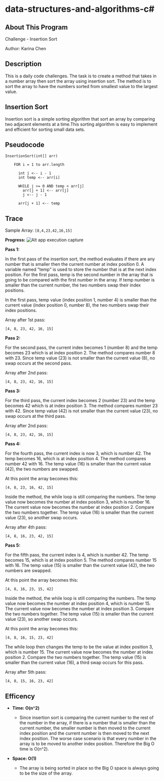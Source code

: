 # data-structures-and-algorithms-c#

## About This Program
Challenge - Insertion Sort

Author: Karina Chen

## Description
This is a daily code challenges. The task is to create a method that takes in a number array then sort the array using insertion sort. The method is to sort the array to have the numbers sorted from smallest value to the largest value.

## Insertion Sort
Insertion sort is a simple sorting algorithm that sort an array by comparing two adjacent elements at a time.This sorting algorithm is easy to implement and efficient for sorting small data sets.

## Pseudocode
```
InsertionSort(int[] arr)
  
    FOR i = 1 to arr.length
    
      int j <-- i - 1
      int temp <-- arr[i]
      
      WHILE j >= 0 AND temp < arr[j]
        arr[j + 1] <-- arr[j]
        j <-- j - 1
        
      arr[j + 1] <-- temp
```
## Trace
Sample Array:
`
[8,4,23,42,16,15]
`

**Progress:**
![Alt app execution capture](/Assets/code26_1.jpg)

**Pass 1:**

In the first pass of the insertion sort, the method evaluates if there are any number that is smaller then the current number at index position 0. A variable named "temp" is used to store the number that is at the next index position. For the first pass, temp is the second number in the array that is going to be compared with the first number in the array. If temp number is smaller than the current number, the two numbers swap their index positions.

 In the first pass, temp value (index position 1, number 4) is smaller than the current value (index position 0, number 8), the two numbers swap their index positions.

Array after 1st pass:

`
[4, 8, 23, 42, 16, 15]
`

**Pass 2:**

For the second pass, the current index becomes 1 (number 8) and the temp becomes 23 which is at index position 2. The method compares number 8 with 23. Since temp value (23) is not smaller than the current value (8), no swap occurs at the second pass. 

Array after 2nd pass:

`
[4, 8, 23, 42, 16, 15]
`

**Pass 3:**

For the third pass, the current index becomes 2 (number 23) and the temp becomes 42 which is at index position 3. The method compares number 23 with 42. Since temp value (42) is not smaller than the current value (23), no swap occurs at the third pass. 

Array after 2nd pass:

`
[4, 8, 23, 42, 16, 15]
`

**Pass 4:**

For the fourth pass, the current index is now 3, which is number 42. The temp becomes 16, which is at index position 4. The method compares number 42 with 16. The temp value (16) is smaller than the current value (42), the two numbers are swapped. 

At this point the array becomes this:

`
[4, 8, 23, 16, 42, 15]
`

Inside the method, the while loop is still comparing the numbers. The temp value now becomes the number at index position 3, which is number 16. The current value now becomes the number at index position 2. Compare the two numbers together. The temp value (16) is smaller than the current value (23), so another swap occurs. 

Array after 4th pass:

`
[4, 8, 16, 23, 42, 15]
`

**Pass 5:**

For the fifth pass, the current index is 4, which is number 42. The temp becomes 15, which is at index position 5. The method compares number 15 with 16. The temp value (15) is smaller than the current value (42), the two numbers are swapped. 

At this point the array becomes this:

`
[4, 8, 16, 23, 15, 42]
`

Inside the method, the while loop is still comparing the numbers. The temp value now becomes the number at index position 4, which is number 15. The current value now becomes the number at index position 3. Compare the two numbers together. The temp value (15) is smaller than the current value (23), so another swap occurs. 

At this point the array becomes this:

`
[4, 8, 16, 15, 23, 42]
`

The while loop then changes the temp to be the value at index position 3, which is number 15. The current value now becomes the number at index position 2. Compare the two numbers together. The temp value (15) is smaller than the current value (16), a third swap occurs for this pass.
 
Array after 5th pass:

`
[4, 8, 15, 16, 23, 42]
`


## Efficency

* **Time: O(n^2)**
  * Since insertion sort is comparing the current number to the rest of the number in the array, if there is a number that is smaller than the current number, the smaller number is then moved to the current index position and the current number is then moved to the next index position. The worse case scenario is that every number in the array is to be moved to another index position. Therefore the Big O time is O(n^2).

* **Space: O(1)**
  * The array is being sorted in place so the Big O space is always going to be the size of the array.